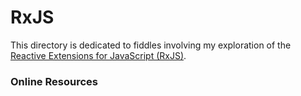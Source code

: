 RxJS
======

This directory is dedicated to fiddles involving my exploration of the
[Reactive Extensions for JavaScript (RxJS)](https://github.com/Reactive-Extensions/RxJS).



### Online Resources






